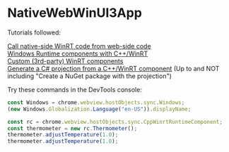 # NativeWebWinUI3App

Tutorials followed:  

[Call native-side WinRT code from web-side code](https://docs.microsoft.com/en-us/microsoft-edge/webview2/how-to/winrt-from-js)  
[Windows Runtime components with C++/WinRT](https://docs.microsoft.com/en-us/windows/uwp/winrt-components/create-a-windows-runtime-component-in-cppwinrt)  
[Custom (3rd-party) WinRT components](https://docs.microsoft.com/en-us/microsoft-edge/webview2/how-to/winrt-from-js?tabs=csharp#custom-3rd-party-winrt-components)  
[Generate a C# projection from a C++/WinRT component](https://docs.microsoft.com/en-us/windows/apps/develop/platform/csharp-winrt/net-projection-from-cppwinrt-component) (Up to and NOT including "Create a NuGet package with the projection")

Try these commands in the DevTools console:

```js
const Windows = chrome.webview.hostObjects.sync.Windows;
(new Windows.Globalization.Language("en-US")).displayName;
```
```js
const rc = chrome.webview.hostObjects.sync.CppWinrtRuntimeComponent;
const thermometer = new rc.Thermometer();
thermometer.adjustTemperature(1.0);
thermometer.adjustTemperature(1.0);
```
